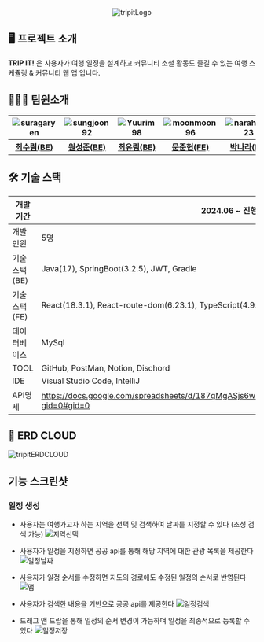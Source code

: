 <div align="center">
  <img src="https://github.com/user-attachments/assets/818f685b-8970-472b-8cb5-006d3defcdb9" alt="tripitLogo">
</div>

## 🖥 프로젝트 소개

**TRIP IT!** 은  사용자가 여행 일정을 설계하고 커뮤니티 소셜 활동도 즐길 수 있는 여행 스케쥴링 & 커뮤니티 웹 앱 입니다. 


## 💂🏻‍♀️ 팀원소개

| ![suragaryen](https://avatars.githubusercontent.com/u/63506983?v=4) | ![sungjoon92](https://avatars.githubusercontent.com/u/50028595?v=4) | ![Yuurim98](https://avatars.githubusercontent.com/u/83633008?v=4) | ![moonmoon96](https://avatars.githubusercontent.com/u/50128712?v=4) | ![narahub123](https://avatars.githubusercontent.com/u/88291130?v=4) |
|:-------------------------------:|:--------------------------------:|:-------------------------------:|:-------------------------------:|:-------------------------------:|
| [**최수림(BE)**](https://github.com/suragaryen) | [**원성준(BE)**](https://github.com/sungjoon92) | [**최유림(BE)**](https://github.com/Yuurim98) | [**문준현(FE)**](https://github.com/moonmoon96) | [**박나라(FE)**](https://github.com/narahub123) |





## 🛠 기술 스택

| 개발기간 | 2024.06 ~ 진행중 |
| --- | --- |
| 개발인원 | 5명 |
| 기술스택(BE) | Java(17), SpringBoot(3.2.5), JWT, Gradle |
| 기술스택(FE) | React(18.3.1), React-route-dom(6.23.1), TypeScript(4.9.5), Axios(1.7.2),  |
| 데이터베이스 | MySql |
| TOOL | GitHub, PostMan, Notion, Dischord |
| IDE | Visual Studio Code, IntelliJ |
| API명세 | https://docs.google.com/spreadsheets/d/187gMgASjs6wMs96f0oe8W24CEc872nl8lFro1bmjPi4/edit?gid=0#gid=0 |



## 📜 ERD CLOUD
![tripitERDCLOUD](https://github.com/user-attachments/assets/fb0b571f-25bd-4602-89e2-d18bff4370de)


## 기능 스크린샷
### 일정 생성
* 사용자는 여행가고자 하는 지역을 선택 및 검색하여 날짜를 지정할 수 있다 (초성 검색 가능)
![지역선택](https://github.com/user-attachments/assets/0f08bf9c-0aae-4c22-9d10-c9f0cda3245c)

* 사용자가 일정을 지정하면 공공 api를 통해 해당 지역에 대한 관광 목록을 제공한다
![일정날짜](https://github.com/user-attachments/assets/eb563945-0cf5-4229-bd3d-1e9d1706b6fa)

* 사용자가 일정 순서를 수정하면 지도의 경로에도 수정된 일정의 순서로 반영된다
![맵](https://github.com/user-attachments/assets/db89e9e2-8aa3-47ce-9de6-1530253888c2)

* 사용자가 검색한 내용을 기반으로 공공 api를 제공한다
![일정검색](https://github.com/user-attachments/assets/1bd7ac22-943c-4b1c-82bd-6e5620a9ae51)

* 드래그 앤 드랍을 통해 일정의 순서 변경이 가능하며 일정을 최종적으로 등록할 수 있다
![일정저장](https://github.com/user-attachments/assets/a5bdcb1c-eaae-4221-8d70-1a357f6f276e)
